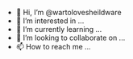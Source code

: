 - 👋 Hi, I’m @wartolovesheildware
- 👀 I’m interested in ...
- 🌱 I’m currently learning ...
- 💞️ I’m looking to collaborate on ...
- 📫 How to reach me ...

<!---
wartolovesheildware/wartolovesheildware is a ✨ special ✨ repository because its `README.md` (this file) appears on your GitHub profile.
You can click the Preview link to take a look at your changes.
--->
